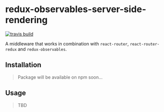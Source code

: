 # redux-observables-server-side-rendering

[![travis build](https://travis-ci.org/meinto/react-native-event-listeners.svg?branch=master)](https://travis-ci.org/meinto/react-native-event-listeners)

A middleware that works in combination with `react-router`, `react-router-redux` and `redux-observables`.

## Installation

> Package will be available on npm soon...

## Usage

> TBD

